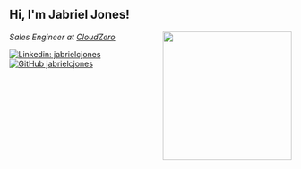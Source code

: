 <h2> Hi, I'm Jabriel Jones! </h2>
<img align='right' src="https://media.giphy.com/media/BXgfFotA3amW6GjJPj/giphy.gif" width="230">
<p><em>Sales Engineer at <a href="https://www.cloudzero.com">CloudZero</a><img src="https://emoji.slack-edge.com/T1714N33Q/cz-party/bfc687f1c7a591c2.gif" width="30" height="15">
</em></p>

[![Linkedin: jabrielcjones](https://img.shields.io/badge/-jabrielcjones-blue?style=flat-square&logo=Linkedin&logoColor=white&link=https://www.linkedin.com/in/jabrielcjones/)](https://www.linkedin.com/in/jabrielcjones/)
[![GitHub jabrielcjones](https://img.shields.io/github/followers/jabrielcjones?label=follow&style=social)](https://github.com/jabrielcjones)


